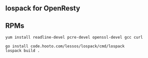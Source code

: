 ## lospack for OpenResty

## RPMs

``` shell
yum install readline-devel pcre-devel openssl-devel gcc curl

go install code.hooto.com/lessos/lospack/cmd/lospack
lospack build .
```